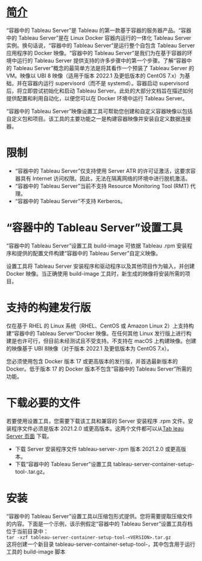 # [简介](https://help.tableau.com/current/server-linux/zh-cn/server-in-container_quickstart.htm)
“容器中的 Tableau Server”是 Tableau 的第一款基于容器的服务器产品。“容器中的 Tableau Server”是在 Linux Docker 容器内运行的一体化 Tableau Server 实例。换句话说，“容器中的 Tableau Server”是运行整个自包含 Tableau Server 应用程序的 Docker 映像。“容器中的 Tableau Server”是我们为在基于容器的环境中运行的 Tableau Server 提供支持的许多步骤中的第一个步骤。了解“容器中的 Tableau Server”概念的最简单方法是将其看作一个预装了 Tableau Server 的 VM。映像以 UBI 8 映像（适用于版本 2022.1 及更低版本的 CentOS 7.x）为基础，并在容器内运行 supervisord（而不是 systemd）。容器启动 supervisord 后，将立即尝试初始化和启动 Tableau Server。此处的大部分文档旨在描述如何提供配置和利用自动化，以便您可以在 Docker 环境中运行 Tableau Server。  

“容器中的 Tableau Server”映像设置工具可帮助您创建和自定义容器映像以包括自定义包和项目。该工具的主要功能之一是构建容器映像并安装自定义数据连接器。

# 限制
+ “容器中的 Tableau Server”仅支持使用 Server ATR 的许可证激活，这要求容器具有 Internet 访问权限。因此，无法在隔离网络的环境中进行脱机激活。
+ “容器中的 Tableau Server”当前不支持 Resource Monitoring Tool (RMT) 代理。
+ “容器中的 Tableau Server”不支持 Kerberos。


# “容器中的 Tableau Server”设置工具
“容器中的 Tableau Server”设置工具 build-image 可依据 Tableau .rpm 安装程序和提供的配置文件构建“容器中的 Tableau Server”自定义映像。  

设置工具将 Tableau Server 安装程序和驱动程序以及其他项目作为输入，并创建 Docker 映像。当正确使用 build-image 工具时，新生成的映像将安装所需的项目。

# 支持的构建发行版
仅在基于 RHEL 的 Linux 系统（RHEL、CentOS 或 Amazon Linux 2）上支持构建“容器中的 Tableau Server”Docker 映像。在任何其他 Linux 发行版上进行构建是也许可行，但目前未经测试且不受支持。不支持在 macOS 上构建映像。创建的映像基于 UBI 8映像（对于版本 2022.1 及更低版本为 CentOS 7.x）。

您必须使用包含 Docker 版本 17 或更高版本的发行版，并首选最新版本的 Docker。低于版本 17 的 Docker 版本不包含“容器中的 Tableau Server”所需的功能。

# 下载必要的文件
若要使用设置工具，您需要下载该工具和兼容的 Server 安装程序 .rpm 文件。安装程序文件必须是版本 2021.2.0 或更高版本。这两个文件都可以从[Tab
leau Server 页面](https://www.tableau.com/zh-cn/support/releases/server) 下载。
+ 下载 Server 安装程序文件 tableau-server-<version>.rpm 版本 2021.2.0 或更高版本。
+ 下载“容器中的 Tableau Server”设置工具 tableau-server-container-setup-tool-<version>.tar.gz。

# 安装
“容器中的 Tableau Server”设置工具以压缩包形式提供。您将需要提取压缩文件的内容。下面是一个示例，该示例假定“容器中的 Tableau Server”设置工具存档位于当前目录中：  
`tar -xzf tableau-server-container-setup-tool-<VERSION>.tar.gz`  
这将创建一个新目录 tableau-server-container-setup-tool-<VERSION>，其中包含用于运行工具的 build-image 脚本

